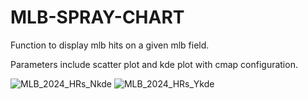 # MLB-SPRAY-CHART
Function to display mlb hits on a given mlb field.

Parameters include scatter plot and kde plot with cmap configuration.

![MLB_2024_HRs_Nkde](https://github.com/user-attachments/assets/e9e7fcd3-e00a-43ce-bd59-4096b6946a68) ![MLB_2024_HRs_Ykde](https://github.com/user-attachments/assets/9901370b-797b-45af-96c3-3bceffb2d9c7)
